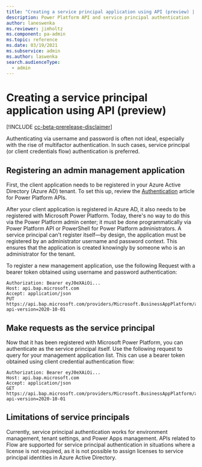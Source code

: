```yaml
---
title: "Creating a service principal application using API (preview) | Microsoft Docs"
description: Power Platform API and service principal authentication
author: laneswenka
ms.reviewer: jimholtz
ms.component: pa-admin
ms.topic: reference
ms.date: 03/19/2021
ms.subservice: admin
ms.author: laswenka
search.audienceType: 
  - admin
---
```


# Creating a service principal application using API (preview) 

[!INCLUDE [cc-beta-prerelease-disclaimer](../includes/cc-beta-prerelease-disclaimer.md)]

Authenticating via username and password is often not ideal, especially with the rise of multifactor authentication.  In such cases, service principal (or client credentials flow) authentication is preferred.

## Registering an admin management application
First, the client application needs to be registered in your Azure Active Directory (Azure AD) tenant.  To set this up, review the [Authentication](programmability-authentication.md) article for Power Platform APIs.  

After your client application is registered in Azure AD, it also needs to be registered with Microsoft Power Platform.  Today, there's no way to do this via the Power Platform admin center; it must be done programmatically via Power Platform API or PowerShell for Power Platform administrators.  A service principal can't register itself—by design, the application must be registered by an administrator username and password context.  This ensures that the application is created knowingly by someone who is an administrator for the tenant.

To register a new management application, use the following Request with a bearer token obtained using username and password authentication:

```HTTP
Authorization: Bearer eyJ0eXAiOi...
Host: api.bap.microsoft.com
Accept: application/json
PUT https://api.bap.microsoft.com/providers/Microsoft.BusinessAppPlatform/adminApplications/{CLIENT_ID_FROM_AZURE_APP}?api-version=2020-10-01
```

## Make requests as the service principal 
Now that it has been registered with Microsoft Power Platform, you can authenticate as the service principal itself.  Use the following request to query for your management application list.  This can use a bearer token obtained using client credential authentication flow:

```HTTP
Authorization: Bearer eyJ0eXAiOi...
Host: api.bap.microsoft.com
Accept: application/json
GET https://api.bap.microsoft.com/providers/Microsoft.BusinessAppPlatform/adminApplications?api-version=2020-10-01
```

## Limitations of service principals
Currently, service principal authentication works for environment management, tenant settings, and Power Apps management.  APIs related to Flow are supported for service principal authentication in situations where a license is not required, as it is not possible to assign licenses to service principal identities in Azure Active Directory.
